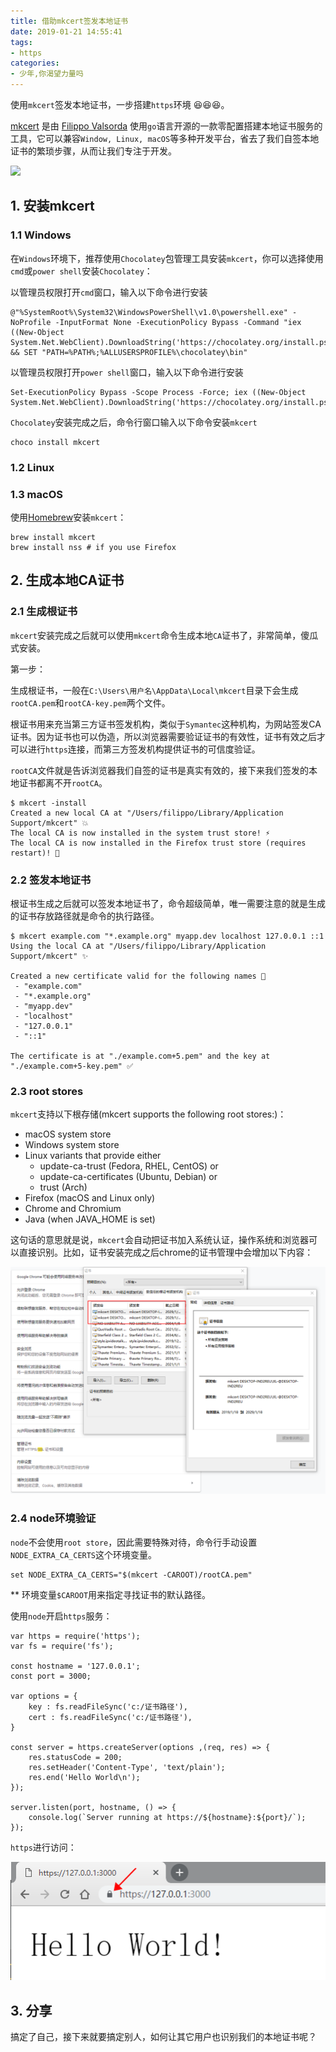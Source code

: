 ```yaml
---
title: 借助mkcert签发本地证书
date: 2019-01-21 14:55:41
tags:
- https
categories:
- 少年,你渴望力量吗
---
```


使用`mkcert`签发本地证书，一步搭建`https`环境 😆😆😆。

<!-- more -->

[mkcert](https://github.com/FiloSottile/mkcert) 是由 [Filippo Valsorda](https://blog.filippo.io/hi/) 使用`go`语言开源的一款零配置搭建本地证书服务的工具，它可以兼容`Window, Linux, macOS`等多种开发平台，省去了我们自签本地证书的繁琐步骤，从而让我们专注于开发。

![](https://user-images.githubusercontent.com/1225294/51066373-96d4aa80-15be-11e9-91e2-f4e44a3a4458.png)

## 1. 安装mkcert

### 1.1 Windows

在`Windows`环境下，推荐使用`Chocolatey`包管理工具安装`mkcert`，你可以选择使用`cmd`或`power shell`安装`Chocolatey`：

以管理员权限打开`cmd`窗口，输入以下命令进行安装

```shell
@"%SystemRoot%\System32\WindowsPowerShell\v1.0\powershell.exe" -NoProfile -InputFormat None -ExecutionPolicy Bypass -Command "iex ((New-Object System.Net.WebClient).DownloadString('https://chocolatey.org/install.ps1'))" && SET "PATH=%PATH%;%ALLUSERSPROFILE%\chocolatey\bin"
```

以管理员权限打开`power shell`窗口，输入以下命令进行安装

```
Set-ExecutionPolicy Bypass -Scope Process -Force; iex ((New-Object System.Net.WebClient).DownloadString('https://chocolatey.org/install.ps1'))
```

`Chocolatey`安装完成之后，命令行窗口输入以下命令安装`mkcert`

```shell
choco install mkcert
```

### 1.2 Linux

### 1.3 macOS

使用[Homebrew](https://brew.sh/)安装`mkcert`：

```
brew install mkcert
brew install nss # if you use Firefox
```

## 2. 生成本地CA证书

### 2.1 生成根证书

`mkcert`安装完成之后就可以使用`mkcert`命令生成本地`CA`证书了，非常简单，傻瓜式安装。

第一步：

生成根证书，一般在`C:\Users\用户名\AppData\Local\mkcert`目录下会生成`rootCA.pem`和`rootCA-key.pem`两个文件。

根证书用来充当第三方证书签发机构，类似于`Symantec`这种机构，为网站签发CA证书。因为证书也可以伪造，所以浏览器需要验证证书的有效性，证书有效之后才可以进行`https`连接，而第三方签发机构提供证书的可信度验证。

`rootCA`文件就是告诉浏览器我们自签的证书是真实有效的，接下来我们签发的本地证书都离不开`rootCA`。

```shell
$ mkcert -install
Created a new local CA at "/Users/filippo/Library/Application Support/mkcert" 💥
The local CA is now installed in the system trust store! ⚡️
The local CA is now installed in the Firefox trust store (requires restart)! 🦊
```

### 2.2 签发本地证书

根证书生成之后就可以签发本地证书了，命令超级简单，唯一需要注意的就是生成的证书存放路径就是命令的执行路径。

```shell
$ mkcert example.com "*.example.org" myapp.dev localhost 127.0.0.1 ::1
Using the local CA at "/Users/filippo/Library/Application Support/mkcert" ✨

Created a new certificate valid for the following names 📜
 - "example.com"
 - "*.example.org"
 - "myapp.dev"
 - "localhost"
 - "127.0.0.1"
 - "::1"

The certificate is at "./example.com+5.pem" and the key at "./example.com+5-key.pem" ✅
```

### 2.3 root stores

`mkcert`支持以下根存储(mkcert supports the following root stores:)：

- macOS system store
- Windows system store
- Linux variants that provide either
    - update-ca-trust (Fedora, RHEL, CentOS) or
    - update-ca-certificates (Ubuntu, Debian) or
    - trust (Arch)
- Firefox (macOS and Linux only)
- Chrome and Chromium
- Java (when JAVA_HOME is set)

这句话的意思就是说，`mkcert`会自动把证书加入系统认证，操作系统和浏览器可以直接识别。比如，证书安装完成之后chrome的证书管理中会增加以下内容：

![](https://raw.githubusercontent.com/Nirvana-cn/Photograph-deposit/master/p36.png)

### 2.4 node环境验证

`node`不会使用`root store`，因此需要特殊对待，命令行手动设置`NODE_EXTRA_CA_CERTS`这个环境变量。

```
set NODE_EXTRA_CA_CERTS="$(mkcert -CAROOT)/rootCA.pem"
```

** 环境变量`$CAROOT`用来指定寻找证书的默认路径。

使用`node`开启`https`服务：

```
var https = require('https');
var fs = require('fs');

const hostname = '127.0.0.1';
const port = 3000;

var options = {
    key : fs.readFileSync('c:/证书路径'),
    cert : fs.readFileSync('c:/证书路径'),
}

const server = https.createServer(options ,(req, res) => {
    res.statusCode = 200;
    res.setHeader('Content-Type', 'text/plain');
    res.end('Hello World\n');
});

server.listen(port, hostname, () => {
    console.log(`Server running at https://${hostname}:${port}/`);
});
```

`https`进行访问：

![](https://raw.githubusercontent.com/Nirvana-cn/Photograph-deposit/master/p37.png)

## 3. 分享

搞定了自己，接下来就要搞定别人，如何让其它用户也识别我们的本地证书呢？

